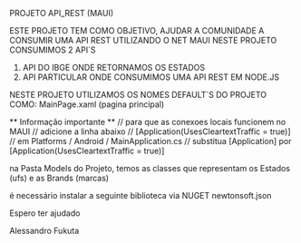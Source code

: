 PROJETO API_REST (MAUI)

ESTE PROJETO TEM COMO OBJETIVO, AJUDAR A COMUNIDADE A CONSUMIR UMA API REST UTILIZANDO O NET MAUI
NESTE PROJETO CONSUMIMOS 2 API´S

1) API DO IBGE ONDE RETORNAMOS OS ESTADOS
2) API PARTICULAR ONDE CONSUMIMOS UMA API REST EM NODE.JS

NESTE PROJETO UTILIZAMOS OS NOMES DEFAULT´S DO PROJETO
COMO: MainPage.xaml (pagina principal)

** Informação importante **
// para que as conexoes locais funcionem no MAUI
// adicione a linha abaixo 
//  [Application(UsesCleartextTraffic = true)]
// em Platforms / Android / MainApplication.cs
// substitua [Application] por [Application(UsesCleartextTraffic = true)]

na Pasta Models do Projeto, temos as classes que representam os Estados (ufs) e as Brands (marcas)

é necessário instalar a seguinte biblioteca via NUGET
  newtonsoft.json

Espero ter ajudado

Alessandro Fukuta

